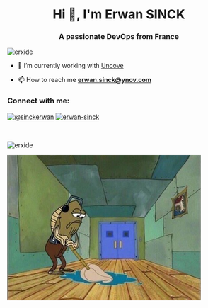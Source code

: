 <h1 align="center">Hi 👋, I'm Erwan SINCK</h1>
<h3 align="center">A passionate DevOps from France</h3>

<p align="left"> <img src="https://komarev.com/ghpvc/?username=erxide&label=Profile%20views&color=0e75b6&style=flat-square" alt="erxide" /> </p>

- 🔭 I’m currently working with [Uncove](https://Uncove.com/)

- 📫 How to reach me **erwan.sinck@ynov.com**

<h3 align="left">Connect with me:</h3>
<p align="left">
<a href="https://x.erwansinck.com" target="blank"><img align="center" src="https://raw.githubusercontent.com/rahuldkjain/github-profile-readme-generator/master/src/images/icons/Social/twitter.svg" alt="@sinckerwan" height="30" width="40" /></a>
<a href="https://linkedin.erwansinck.com" target="blank"><img align="center" src="https://raw.githubusercontent.com/rahuldkjain/github-profile-readme-generator/master/src/images/icons/Social/linked-in-alt.svg" alt="erwan-sinck" height="30" width="40" /></a>
</p>
<br>


<p><img align="center" src="https://github-readme-stats.vercel.app/api/top-langs?username=erxide&show_icons=true&theme=dark&locale=en&layout=compact" alt="erxide" /></p>

![bob](./img/1112.jpg)
